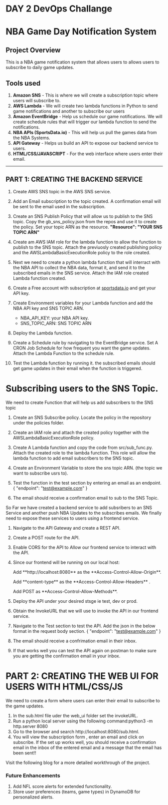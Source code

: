 # DAY 2 DevOps Challange 
# NBA Game Day Notification System

## **Project Overview**
This is a NBA game notification system that allows users to allows users to subscribe to daily game updates. 


## Tools used
1. **Amazon SNS** - This is where we will create a subscription topic where users will subscribe to.
2. **AWS Lambda** - We will create two lambda functions in Python to send game notifications and another to subscribe our users
3. **Amazon EventBridge** - Help us schedule our game notifications. We will create schedule rules that will trigger our lambda function to send the notifications.
4. **NBA APIs (SportsData.io)** - This will help us pull the games data from the NBA Systems.
5. **API Gateway** - Helps us build an API to expose our backend service to users.
6. **HTML/CSS/JAVASCRIPT** - For the web interface where users enter their email.
   
---



## PART 1: CREATING THE BACKEND SERVICE
1. Create AWS SNS topic in the AWS SNS service.
2. Add an Email subscription to the topic created. A confirmation email will be sent to the email used in the subscription.
3. Create an SNS Publish Policy that will allow us to publish to the SNS topic. Copy the gb_sns_policy.json from the repos and use it to create the policy. Set your topic ARN as the resource.
   **"Resource": "YOUR SNS TOPIC ARN"**
   
4. Create am AWS IAM role for the lambda function to allow the function to publish to the SNS topic. Attach the previuosly created publishing policy and the AWSLambdaBasicExecutionRole policy to the role created.
5. Next we need to create a python lambda function that will interract with the NBA API to collect the NBA data, format it, and send it to the subscribed emails in the SNS service. Attach the IAM role created Lambda function created.
6. Create a Free account with subscription at [sportsdata.io](https://sportsdata.io/) and get your API key.
7. Create Environment variables for your Lambda function and add the NBA API key and SNS TOPIC ARN.
   - NBA_API_KEY: your NBA API key.
   - SNS_TOPIC_ARN: SNS TOPIC ARN
8.  Deploy the Lambda function.
9. Create a Schedule rule by navigating to the EventBridge service. Set A CRON Job Schedule for how frequent you want the game updates. Attach the Lambda Function to the schedule rule.
10. Test the Lambda function by running it. the subscribed emails should get game updates in their email when the function is triggered.

# **Subscribing users to the SNS Topic.**
 
 <p>We need to create Function that will help us add subscribers to the SNS topic</p>

1. Create an SNS Subscribe policy. Locate the policy in the repository under the policies folder.
2. Create an IAM role and attach the created policy together with the AWSLambdaBasicExecutionRole policy.
3. Create A Lambda function and copy the code from src/sub_func.py. Attach the created role to the lambda function. This role will allow the lambda function to add email subscribers to the SNS topic.
4. Create an Environment Variable to store the sns topic ARN. (the topic we want to subscribe usrs to).
5. Test the function in the test section by entering an email as an endpoint.
   {
    "endpoint": "test@example.com"
   }

7. The email should receive a confirmation email to sub to the SNS Topic.

<p>So Far we have created a backend service to add subsribers to an SNS Service and another push NBA Updates to the subscribes emails. We finally need to expose these services to users using a frontend service.</p>

1. Navigate to the API Gateway and create a REST API.
2. Create a POST route for the API.
3. Enable CORS for the API to Allow our frontend service to interact with the API.
4. Since our frontend will be running on our local host:
   <P>Add **http://localhost:8080** as the **Access-Control-Allow-Origin**.</P>
   <P>Add  **content-type** as the  **Access-Control-Allow-Headers** .</P>
   <P> Add POST as **Access-Control-Allow-Methods**.</P>
   
5.  Deploy the API under your desired stsge ie test, dev or prod.
6.  Obtain the InvokeURL that we will use to invoke the API in our frontend service.
7.  Navigate to the Test section to test the API. Add the json in the below format in the request body section.
   {
    "endpoint": "test@example.com"
   }
8. The email should receive a confrimation email in their inbox.
9. If that works well you can test the API again on postman to make sure you are getting the confirmation email in your inbox.

# PART 2: CREATING THE WEB UI FOR USERS WITH HTML/CSS/JS 
<p>We need to create a form where users can enter their email to subscribe to the game updates.</p>
   
1. In the sub.html file uder the web_ui folder set the invokeURL.
2. Run a  python local server using the following command:python3 -m http.server 8080
3. Go to the browser and search http://localhost:8080/sub.html.
4. You will view the subscription form , enter an email and click on subscribe. If the set up works well, you should receive a confirmation email in the inbox of the entered email and a message that the email has been sent!!

<p>Visit the following blog for a more detailed workthrough of the project.</p>


### **Future Enhancements**
1. Add NFL score alerts for extended functionality.
2. Store user preferences (teams, game types) in DynamoDB for personalized alerts.

